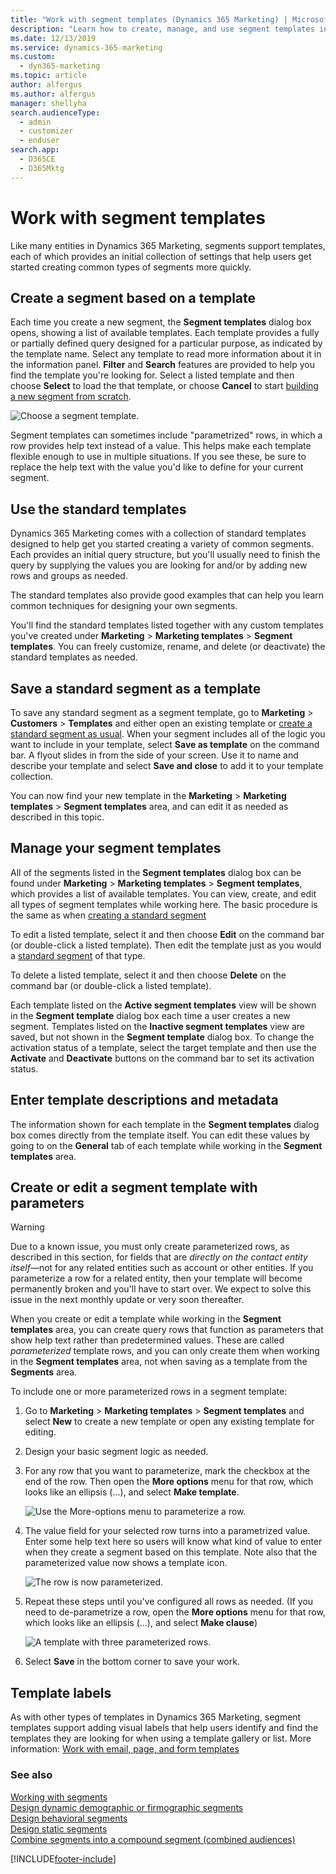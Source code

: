 ```yaml
---
title: "Work with segment templates (Dynamics 365 Marketing) | Microsoft Docs"
description: "Learn how to create, manage, and use segment templates in Dynamics 365 Marketing."
ms.date: 12/13/2019
ms.service: dynamics-365-marketing
ms.custom: 
  - dyn365-marketing
ms.topic: article
author: alfergus
ms.author: alfergus
manager: shellyha
search.audienceType: 
  - admin
  - customizer
  - enduser
search.app: 
  - D365CE
  - D365Mktg
---
```


# Work with segment templates

Like many entities in Dynamics 365 Marketing, segments support templates, each of which provides an initial collection of settings that help users get started creating common types of segments more quickly.

## Create a segment based on a template

Each time you create a new segment, the **Segment templates** dialog box opens, showing a list of available templates. Each template provides a fully or partially defined query designed for a particular purpose, as indicated by the template name. Select any template to read more information about it in the information panel. **Filter** and **Search** features are provided to help you find the template you're looking for. Select a listed template and then choose **Select** to load the that template, or choose **Cancel** to start [building a new segment from scratch](segmentation-lists-subscriptions.md).

![Choose a segment template.](media/segment-choose-template.png "Choose a segment template")

Segment templates can sometimes include "parametrized" rows, in which a row provides help text instead of a value. This helps make each template flexible enough to use in multiple situations. If you see these, be sure to replace the help text with the value you'd like to define for your current segment.

## Use the standard templates

Dynamics 365 Marketing comes with a collection of standard templates designed to help get you started creating a variety of common segments. Each provides an initial query structure, but you'll usually need to finish the query by supplying the values you are looking for and/or by adding new rows and groups as needed.

The standard templates also provide good examples that can help you learn common techniques for designing your own segments.

You'll find the standard templates listed together with any custom templates you've created under **Marketing** > **Marketing templates** > **Segment templates**. You can freely customize, rename, and delete (or deactivate) the standard templates as needed.

## Save a standard segment as a template

To save any standard segment as a segment template, go to **Marketing** > **Customers** > **Templates** and either open an existing template or [create a standard segment as usual](segmentation-lists-subscriptions.md). When your segment includes all of the logic you want to include in your template, select **Save as template** on the command bar. A flyout slides in from the side of your screen. Use it to name and describe your template and select **Save and close** to add it to your template collection.

You can now find your new template in the **Marketing** > **Marketing templates** > **Segment templates** area, and can edit it as needed as described in this topic. 

## Manage your segment templates

All of the segments listed in the **Segment templates** dialog box can be found under **Marketing** > **Marketing templates** > **Segment templates**, which provides a list of available templates. You can view, create, and edit all types of segment templates while working here. The basic procedure is the same as when [creating a standard segment](segmentation-lists-subscriptions.md)

To edit a listed template, select it and then choose **Edit** on the command bar (or double-click a listed template). Then edit the template just as you would a [standard segment](segmentation-lists-subscriptions.md) of that type.

To delete a listed template, select it and then choose **Delete** on the command bar (or double-click a listed template).

Each template listed on the **Active segment templates** view will be shown in the **Segment template** dialog box each time a user creates a new segment. Templates listed on the **Inactive segment templates** view are saved, but not shown in the **Segment template** dialog box. To change the activation status of a template, select the target template and then use the **Activate** and **Deactivate** buttons on the command bar to set its activation status.

## Enter template descriptions and metadata

The information shown for each template in the **Segment templates** dialog box comes directly from the template itself. You can edit these values by going to on the **General** tab of each template while working in the **Segment templates** area.

## Create or edit a segment template with parameters

> [!WARNING]
> Due to a known issue, you must only create parameterized rows, as described in this section, for fields that are *directly on the contact entity itself*&mdash;not for any related entities such as account or other entities. If you parameterize a row for a related entity, then your template will become permanently broken and you'll have to start over. We expect to solve this issue in the next monthly update or very soon thereafter.

When you create or edit a template while working in the **Segment templates** area,  you can create query rows that function as parameters that show help text rather than predetermined values. These are called *parameterized* template rows, and you can only create them when working in the **Segment templates** area, not when saving as a template from the **Segments** area.

To include one or more parameterized rows in a segment template:

1. Go to **Marketing** > **Marketing templates** > **Segment templates** and select **New** to create a new template or open any existing template for editing.

1. Design your basic segment logic as needed.

1. For any row that you want to parameterize, mark the checkbox at the end of the row. Then open the **More options** menu for that row, which looks like an ellipsis (...), and select **Make template**.

    ![Use the More-options menu to parameterize a row.](media/segment-template-parameter.png "Use the More-options menu to parameterize a row")

1. The value field for your selected row turns into a parametrized value. Enter some help text here so users will know what kind of value to enter when they create a segment based on this template. Note also that the parameterized value now shows a template icon.

    ![The row is now parameterized.](media/segment-template-parameter-2.png "The row is now parameterized")

1. Repeat these steps until you've configured all rows as needed. (If you need to de-parametrize a row, open the **More options** menu for that row, which looks like an ellipsis (...), and select **Make clause**)

    ![A template with three parameterized rows.](media/segment-template-parameter-3.png "A template with three parameterized rows")

1. Select **Save** in the bottom corner to save your work.

## Template labels

As with other types of templates in Dynamics 365 Marketing, segment templates support adding visual labels that help users identify and find the templates they are looking for when using a template gallery or list. More information: [Work with email, page, and form templates](email-templates.md)

### See also

[Working with segments](segmentation-lists-subscriptions.md)  
[Design dynamic demographic or firmographic segments](segments-profile.md)  
[Design behavioral segments](segments-interaction.md)  
[Design static segments](segments-static.md)  
[Combine segments into a compound segment (combined audiences)](./segmentation-lists-subscriptions.md)



[!INCLUDE[footer-include](../includes/footer-banner.md)]